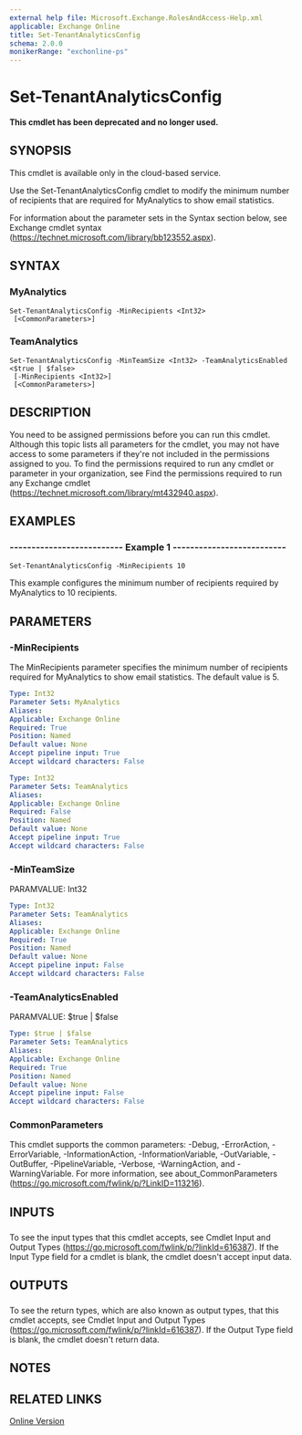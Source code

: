 ```yaml
---
external help file: Microsoft.Exchange.RolesAndAccess-Help.xml
applicable: Exchange Online
title: Set-TenantAnalyticsConfig
schema: 2.0.0
monikerRange: "exchonline-ps"
---
```


# Set-TenantAnalyticsConfig

**This cmdlet has been deprecated and no longer used.**

## SYNOPSIS
This cmdlet is available only in the cloud-based service.

Use the Set-TenantAnalyticsConfig cmdlet to modify the minimum number of recipients that are required for MyAnalytics to show email statistics.

For information about the parameter sets in the Syntax section below, see Exchange cmdlet syntax (https://technet.microsoft.com/library/bb123552.aspx).

## SYNTAX

### MyAnalytics
```
Set-TenantAnalyticsConfig -MinRecipients <Int32>
 [<CommonParameters>]
```

### TeamAnalytics
```
Set-TenantAnalyticsConfig -MinTeamSize <Int32> -TeamAnalyticsEnabled <$true | $false>
 [-MinRecipients <Int32>]
 [<CommonParameters>]
```

## DESCRIPTION
You need to be assigned permissions before you can run this cmdlet. Although this topic lists all parameters for the cmdlet, you may not have access to some parameters if they're not included in the permissions assigned to you. To find the permissions required to run any cmdlet or parameter in your organization, see Find the permissions required to run any Exchange cmdlet (https://technet.microsoft.com/library/mt432940.aspx).

## EXAMPLES

### -------------------------- Example 1 --------------------------
```
Set-TenantAnalyticsConfig -MinRecipients 10
```

This example configures the minimum number of recipients required by MyAnalytics to 10 recipients.

## PARAMETERS

### -MinRecipients
The MinRecipients parameter specifies the minimum number of recipients required for MyAnalytics to show email statistics. The default value is 5.

```yaml
Type: Int32
Parameter Sets: MyAnalytics
Aliases:
Applicable: Exchange Online
Required: True
Position: Named
Default value: None
Accept pipeline input: True
Accept wildcard characters: False
```

```yaml
Type: Int32
Parameter Sets: TeamAnalytics
Aliases:
Applicable: Exchange Online
Required: False
Position: Named
Default value: None
Accept pipeline input: True
Accept wildcard characters: False
```

### -MinTeamSize
PARAMVALUE: Int32

```yaml
Type: Int32
Parameter Sets: TeamAnalytics
Aliases:
Applicable: Exchange Online
Required: True
Position: Named
Default value: None
Accept pipeline input: False
Accept wildcard characters: False
```

### -TeamAnalyticsEnabled
PARAMVALUE: $true | $false

```yaml
Type: $true | $false
Parameter Sets: TeamAnalytics
Aliases:
Applicable: Exchange Online
Required: True
Position: Named
Default value: None
Accept pipeline input: False
Accept wildcard characters: False
```

### CommonParameters
This cmdlet supports the common parameters: -Debug, -ErrorAction, -ErrorVariable, -InformationAction, -InformationVariable, -OutVariable, -OutBuffer, -PipelineVariable, -Verbose, -WarningAction, and -WarningVariable. For more information, see about_CommonParameters (https://go.microsoft.com/fwlink/p/?LinkID=113216).

## INPUTS

###  
To see the input types that this cmdlet accepts, see Cmdlet Input and Output Types (https://go.microsoft.com/fwlink/p/?linkId=616387). If the Input Type field for a cmdlet is blank, the cmdlet doesn't accept input data.

## OUTPUTS

###  
To see the return types, which are also known as output types, that this cmdlet accepts, see Cmdlet Input and Output Types (https://go.microsoft.com/fwlink/p/?linkId=616387). If the Output Type field is blank, the cmdlet doesn't return data.

## NOTES

## RELATED LINKS

[Online Version](https://technet.microsoft.com/library/3f34a5c1-350f-4f1f-92dd-d16587a0097b.aspx)

